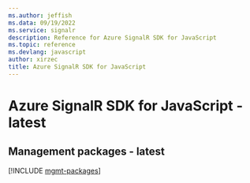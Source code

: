 ```yaml
---
ms.author: jeffish
ms.data: 09/19/2022
ms.service: signalr
description: Reference for Azure SignalR SDK for JavaScript
ms.topic: reference
ms.devlang: javascript
author: xirzec
title: Azure SignalR SDK for JavaScript
---
```

# Azure SignalR SDK for JavaScript - latest

## Management packages - latest
[!INCLUDE [mgmt-packages](signalr-mgmt-index.md)]